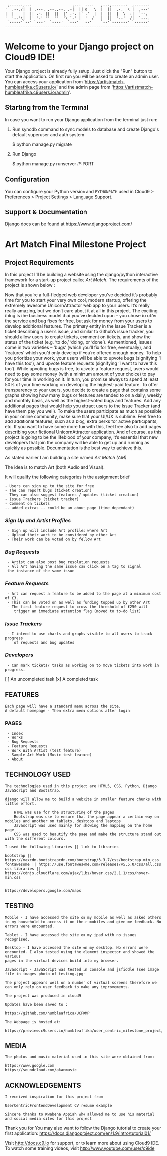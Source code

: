 
     ,-----.,--.                  ,--. ,---.   ,--.,------.  ,------.
    '  .--./|  | ,---. ,--.,--. ,-|  || o   \  |  ||  .-.  \ |  .---'
    |  |    |  || .-. ||  ||  |' .-. |`..'  |  |  ||  |  \  :|  `--, 
    '  '--'\|  |' '-' ''  ''  '\ `-' | .'  /   |  ||  '--'  /|  `---.
     `-----'`--' `---'  `----'  `---'  `--'    `--'`-------' `------'
    ----------------------------------------------------------------- 


# Welcome to your Django project on Cloud9 IDE!

Your Django project is already fully setup. Just click the "Run" button to start
the application. On first run you will be asked to create an admin user. You can
access your application from 'https://artistmatch-humbleafrika.c9users.io/' and the admin page from 
'https://artistmatch-humbleafrika.c9users.io/admin'.

## Starting from the Terminal

In case you want to run your Django application from the terminal just run:

1) Run syncdb command to sync models to database and create Django's default superuser and auth system

    $ python manage.py migrate

2) Run Django

    $ python manage.py runserver $IP:$PORT
    
## Configuration

You can configure your Python version and `PYTHONPATH` used in
Cloud9 > Preferences > Project Settings > Language Support.

## Support & Documentation

Django docs can be found at https://www.djangoproject.com/

# Art Match Final Milestone Project #

## Project Requirements ##
    
In this project I'll be building a website using the django/python interactive framework for a start-up project called *Art Match*. The requirements of the project is shown below :

Now that you’re a full-fledged web developer you’ve decided it’s probably time for you to start your very own cool, modern startup, offering the extremely awesome UnicornAttractor web app to your users. It’s really really amazing, but we don’t care about it at all in this project. The exciting thing is the business model that you’ve decided upon – you chose to offer the service and bug fixes for free, but ask for money from your users to develop additional features.
The primary entity in the Issue Tracker is a ticket describing a user’s issue, and similar to Github’s issue tracker, you should allow users to create tickets, comment on tickets, and show the status of the ticket (e.g. ‘to do,’ ‘doing,’ or ‘done’). As mentioned, issues come in two varieties – ‘bugs’ (which you’ll fix for free, eventually), and ‘features’ which you’d only develop if you’re offered enough money. To help you prioritize your work, your users will be able to upvote bugs (signifying ‘I have this too’), and upvote feature requests (signifying ‘I want to have this too’). While upvoting bugs is free, to upvote a feature request, users would need to pay some money (with a minimum amount of your choice) to pay for your time in working on it. In turn, you promise always to spend at least 50% of your time working on developing the highest-paid feature.
To offer transparency to your users, you decide to create a page that contains some graphs showing how many bugs or features are tended to on a daily, weekly and monthly basis, as well as the highest-voted bugs and features.
Add any additional pages that would help you attract users to the Issue Tracker (and have them pay you well). To make the users participate as much as possible in your online community, make sure that your UI/UX is sublime. Feel free to add additional features, such as a blog, extra perks for active participants, etc.
If you want to have some more fun with this, feel free also to add pages describing your fictional UnicornAttractor application.
And of course, as this project is going to be the lifeblood of your company, it’s essential that new developers that join the company will be able to get up and running as quickly as possible. Documentation is the best way to achieve this.

    
As stated earlier I am building a site named *Art Match (AM)*
    
The idea is to match Art (both Audio and Visual).

It will qualify the following categories in the assignment brief 
    
    - Users can sign up to the site for free
    - The can report bugs (ticket creation)
    - They can also suggest features / updates (ticket creation)
    - Issue Trackers (ticket tracker)
    - Comment on tickets
    -- added extras -- could be an about page (time dependant)
        
### *Sign Up and Artist Profiles* ###
     - Sign up will include Art profiles where Art
     - Upload their work to be considered by other Art
     - Their work can be voted on by fellow Art
         
### *Bug Requests* ###
     - Artist can also post bug resolution requests
     - All Art having the same issue can click on a tag to signal 
     the instance of the same issue
            
### *Feature Requests* ###
     - Art can request a feature to be added to the page at a minimum cost of £3.
     - This can be voted on as well as funding topped up by other Art
     - The first feature request to cross the threshold of £250 will 
        trigger an immediate attention flag (moved to to-do list)
         
### *Issue Trackers* ###
     - I intend to use charts and graphs visible to all users to track progress 
        of requests and bug updates
         
### *Developers* ###
     - Can mark tickets/ tasks as working on to move tickets into work in progress.

[ ] An uncompleted task
[x] A completed task
          
## FEATURES ##
    
    Each page will have a standard menu across the site. 
    A default homepage - Then extra menu options after login
    
### PAGES ###
     - Index
     - Works
     - Bug Requests
     - Feature Requests
     - Work With Artist (test feature)
     - Sample Art Work (Music test feature)
     - About
    
## TECHNOLOGY USED ##
    
    The technologies used in this project are HTML5, CSS, Python, Django JavaScript and Bootstrap.
        
    django will allow me to build a website in smaller feature chunks with little effort. 
        
        HTML was use for the structuring of the pages
        Bootstrap was use to ensure that the page appear a certain way on mobiles and another on tablets, desktops and laptops
        Javascript was used mainly for showing the mapping on the home page
        CSS was used to beautify the page and make the structure stand out with the different colours.
    
    I used the following libraries || link to libraries
    
    bootstrap || https://maxcdn.bootstrapcdn.com/bootstrap/3.3.7/css/bootstrap.min.css 
    fontawesome || https://use.fontawesome.com/releases/v5.5.0/css/all.css
    css libraries || https://cdnjs.cloudflare.com/ajax/libs/hover.css/2.1.1/css/hover-min.css
    
    
    https://developers.google.com/maps

    
## TESTING ##
    
    Mobile - I have accessed the site on my mobile as well as asked others in my household to access it on their mobiles and give me feedback. No errors were encounted.
    
    Tablet - I have accessed the site on my ipad with no issues recognised.
    
    Desktop - I have accessed the site on my desktop. No errors were encounted. I also tested using the element inspector and showed the various
    pages in the virtual devices build into my browser.
    
    Javascript - JavaScript was tested in console and jsfiddle (see image file in images photo of testing.jpg)
    
    The project appears well on a number of virtual screens therefore we can only rely on user feedback to make any improvements.
    
    The project was produced in cloud9 
    
    Updates have been saved to :
    
    https://github.com/humbleafrica/UCFDMP
    
    The Webpage is hosted at:
    
    https://preview.c9users.io/humbleafrika/user_centric_milestone_project/index.html
    
    
    
## MEDIA ##
    

    The photos and music material used in this site were obtained from:
    
    https://www.google.com
    https://soundcloud.com/akanmusic
    
    
    
## ACKNOWLEDGEMENTS ##

    I received inspiration for this project from 
    
    UserCentricFrontendDevelopment CV resume example
    
    Sincere thanks to Kwabena Appiah who allowed me to use his material and social media sites for this project
    
    
Thank you for 
You may also want to follow the Django tutorial to create your first application:
https://docs.djangoproject.com/en/1.9/intro/tutorial01/

Visit http://docs.c9.io for support, or to learn more about using Cloud9 IDE.
To watch some training videos, visit http://www.youtube.com/user/c9ide